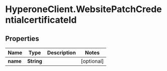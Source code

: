 # HyperoneClient.WebsitePatchCredentialcertificateId

## Properties

Name | Type | Description | Notes
------------ | ------------- | ------------- | -------------
**name** | **String** |  | [optional] 



